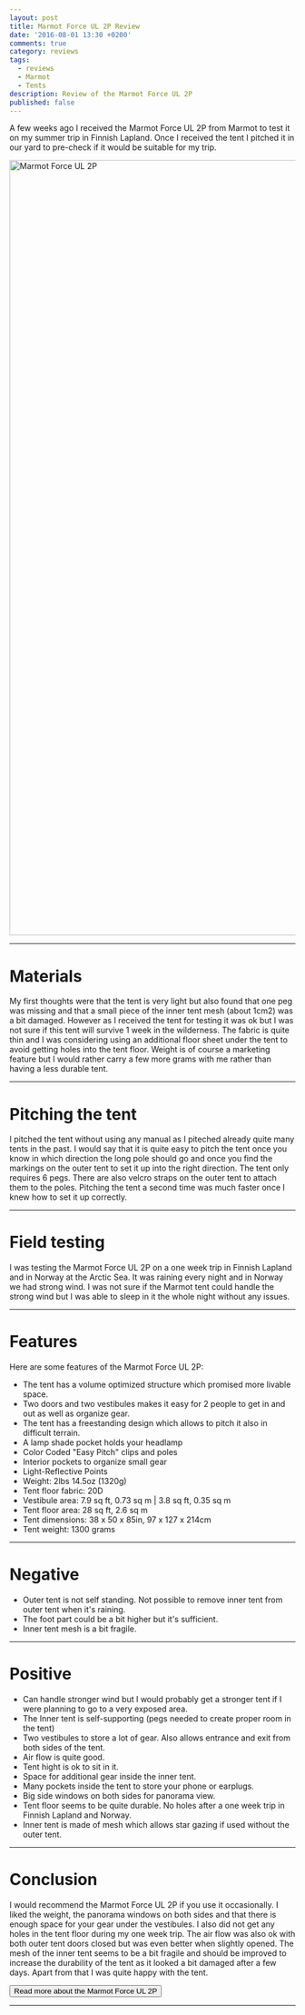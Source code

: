 ```yaml
---
layout: post
title: Marmot Force UL 2P Review
date: '2016-08-01 13:30 +0200'
comments: true
category: reviews
tags:
  - reviews
  - Marmot
  - Tents
description: Review of the Marmot Force UL 2P
published: false
---
```

A few weeks ago I received the Marmot Force UL 2P from Marmot to test it on my summer trip in Finnish Lapland. Once I received the tent I pitched it in our yard to pre-check if it would be suitable for my trip.

<a data-flickr-embed="true"  href="https://www.flickr.com/photos/90204224@N07/28716081045/in/photolist-KjpfA5-KKxqrB-KjpeSm-KjpegS-KjpdNs-KAbyAW-Kjpe1b-KAbydb-KKxnAB-Kjpddj-JNYpty-KAE8HH-JLZkAy-KhoVF3-KAE83V-KyaYFJ" title="Hiking and Packrafting in Norway"><img src="https://c6.staticflickr.com/9/8173/28716081045_3a83f76f0a_k.jpg" width="2048" height="1365" alt="Marmot Force UL 2P"></a><script async src="//embedr.flickr.com/assets/client-code.js" charset="utf-8"></script>

---

# Materials
My first thoughts were that the tent is very light but also found that one peg was missing and that a small piece of the inner tent mesh (about 1cm2) was a bit damaged. However as I received the tent for testing it was ok but I was not sure if this tent will survive 1 week in the wilderness. The fabric is quite thin and I was considering using an additional floor sheet under the tent to avoid getting holes into the tent floor. Weight is of course a marketing feature but I would rather carry a few more grams with me rather than having a less durable tent.

---

# Pitching the tent
I pitched the tent without using any manual as I piteched already quite many tents in the past. I would say that it is quite easy to pitch the tent once you know in which direction the long pole should go and once you find the markings on the outer tent to set it up into the right direction. The tent only requires 6 pegs. There are also velcro straps on the outer tent to attach them to the poles. Pitching the tent a second time was much faster once I knew how to set it up correctly.

---

# Field testing
I was testing the Marmot Force UL 2P on a one week trip in Finnish Lapland and in Norway at the Arctic Sea. It was raining every night and in Norway we had strong wind. I was not sure if the Marmot tent could handle the strong wind but I was able to sleep in it the whole night without any issues.

---

# Features
Here are some features of the Marmot Force UL 2P:

* The tent has a volume optimized structure which promised more livable space.
* Two doors and two vestibules makes it easy for 2 people to get in and out as well as organize gear.
* The tent has a freestanding design which allows to pitch it also in difficult terrain.
* A lamp shade pocket holds your headlamp
* Color Coded "Easy Pitch" clips and poles
* Interior pockets to organize small gear
* Light-Reflective Points
* Weight: 2lbs 14.5oz (1320g)
* Tent floor fabric: 20D
* Vestibule area: 7.9 sq ft, 0.73 sq m | 3.8 sq ft, 0.35 sq m
* Tent floor area: 28 sq ft, 2.6 sq m
* Tent dimensions: 38 x 50 x 85in, 97 x 127 x 214cm
* Tent weight: 1300 grams

---

# Negative
* Outer tent is not self standing. Not possible to remove inner tent from outer tent when it's raining.
* The foot part could be a bit higher but it's sufficient.
* Inner tent mesh is a bit fragile.

---

# Positive
* Can handle stronger wind but I would probably get a stronger tent if I were planning to go to a very exposed area.
* The Inner tent is self-supporting (pegs needed to create proper room in the tent)
* Two vestibules to store a lot of gear. Also allows entrance and exit from both sides of the tent.
* Air flow is quite good.
* Tent hight is ok to sit in it.
* Space for additional gear inside the inner tent.
* Many pockets inside the tent to store your phone or earplugs.
* Big side windows on both sides for panorama view.
* Tent floor seems to be quite durable. No holes after a one week trip in Finnish Lapland and Norway.
* Inner tent is made of mesh which allows star gazing if used without the outer tent.

---

# Conclusion
I would recommend the Marmot Force UL 2P if you use it occasionally. I liked the weight, the panorama windows on both sides and that there is enough space for your gear under the vestibules. I also did not get any holes in the tent floor during my one week trip. The air flow was also ok with both outer tent doors closed but was even better when slightly opened. The mesh of the inner tent seems to be a bit fragile and should be improved to increase the durability of the tent as it looked a bit damaged after a few days. Apart from that I was quite happy with the tent.

<a href="http://www.backcountry.com/marmot-force-ul-2p-tent-2-person-3-season" rel="nofollow"><button type="button" class="btn btn-danger">Read more about the Marmot Force UL 2P</button></a>

---

<script type="text/javascript">
amzn_assoc_placement = "adunit0";
amzn_assoc_search_bar = "true";
amzn_assoc_tracking_id = "hikeve-20";
amzn_assoc_search_bar_position = "top";
amzn_assoc_ad_mode = "search";
amzn_assoc_ad_type = "smart";
amzn_assoc_marketplace = "amazon";
amzn_assoc_region = "US";
amzn_assoc_title = "Search Results from Amazon";
amzn_assoc_default_search_phrase = "marmot tent";
amzn_assoc_default_category = "All";
amzn_assoc_linkid = "641a343e03d8ad117b186083d41d084c";
</script>
<script src="//z-na.amazon-adsystem.com/widgets/onejs?MarketPlace=US"></script>
